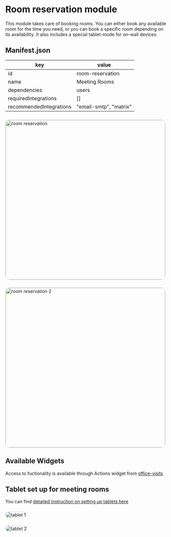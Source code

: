 # Room reservation module

This module takes care of booking rooms. You can either book any available room for the time you need, or you can book a specific room depending on its availability. It also includes a special tablet-mode for on-wall devices.

## Manifest.json

| key                     | value                  |
| ----------------------- | ---------------------- |
| id                      | room-reservation       |
| name                    | Meeting Rooms          |
| dependencies            | users                  |
| requiredIntegrations    | []                     |
| recommendedIntegrations | "email-smtp", "matrix" |

<Image
  src="/modules/roomReservationApp.png"
  alt="room reservation"
  style="border: 1px solid lightGray; border-radius: 14px; margin-top: 10px"  
  width="500"
/>

<Image
  src="/modules/roomReservationApp2.png"
  alt="room reservation 2"
  style="border: 1px solid lightGray; border-radius: 14px; margin-top: 10px"  
  width="500"
/>

## Available Widgets

Access to fuctionality is available through Actions widget from [office-visits](./office-visits.md)

## Tablet set up for meeting rooms

You can find [detailed instruction on setting up tablets here](https://github.com/paritytech/polkadot-hub-app/blob/master/docs/tablet-setup.md)

<Image
  src="/modules/roomReservationTablet1.png"
  alt="tablet 1"
  style="border: 1px solid lightGray; border-radius: 14px; margin-top: 10px"  
/>

<Image
  src="/modules/roomReservationTablet2.png"
  alt="tablet 2"
style="border: 1px solid lightGray; border-radius: 14px; margin-top: 10px"
/>
